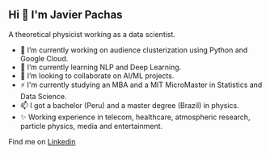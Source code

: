 ## Hi 👋 I'm Javier Pachas
A theoretical physicist working as a data scientist.

<!--
**JavierPachas/JavierPachas** is a 💬 ✨ _special_ ✨ repository because its `README.md` (this file) appears on your GitHub profile.
-->

- 🔭 I’m currently working on audience clusterization using Python and Google Cloud.
- 🌱 I’m currently learning NLP and Deep Learning.
- 👯 I’m looking to collaborate on AI/ML projects.
- ⚡ I'm currently studying an MBA and a MIT MicroMaster in Statistics and Data Science.
- 📫 I got a bachelor (Peru) and a master degree (Brazil) in physics. 
- ✨ Working experience in telecom, healthcare, atmospheric research, particle physics, media and entertainment.

Find me on [Linkedin](https://www.linkedin.com/in/javierpachas/)

<!-- 
- 🤔 I’m looking for help with ...


- 😄 Pronouns: ...

-->

